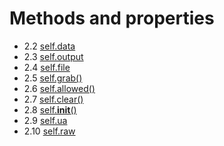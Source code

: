 # Methods and properties

* 2.2 [self.data](data.md)
* 2.3 [self.output](output.md)
* 2.4 [self.file](file.md)
* 2.5 [self.grab()](grab.md)
* 2.6 [self.allowed()](allowed.md)
* 2.7 [self.clear()](clear.md)
* 2.8 [self.__init__()](init.md)
* 2.9 [self.ua](ua.md)
* 2.10 [self.raw](raw.md)